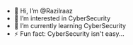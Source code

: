 - 👋 Hi, I’m @Razilraaz
- 👀 I’m interested in CyberSecurity
- 🌱 I’m currently learning CyberSecurity
- ⚡ Fun fact: CyberSecurity isn't easy...
